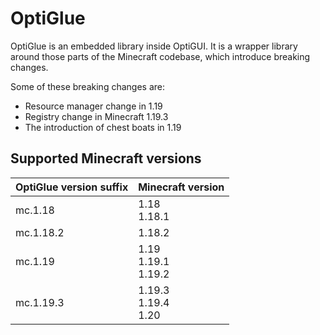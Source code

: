 # OptiGlue

OptiGlue is an embedded library inside OptiGUI. It is a wrapper library around those parts of the Minecraft codebase, which introduce breaking changes.

Some of these breaking changes are:

* Resource manager change in 1.19
* Registry change in Minecraft 1.19.3
* The introduction of chest boats in 1.19

## Supported Minecraft versions

| OptiGlue version suffix | Minecraft version              |
|-------------------------|--------------------------------|
| mc.1.18                 | 1.18 <br/> 1.18.1              |
| mc.1.18.2               | 1.18.2                         |
| mc.1.19                 | 1.19 <br/> 1.19.1 <br/> 1.19.2 |
| mc.1.19.3               | 1.19.3 <br/> 1.19.4 <br/> 1.20 |
